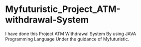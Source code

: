 # Myfuturistic_Project_ATM-withdrawal-System
I have done this Project ATM Withdrawal System By using JAVA Programming Language Under the guidance of Myfuturistic.
